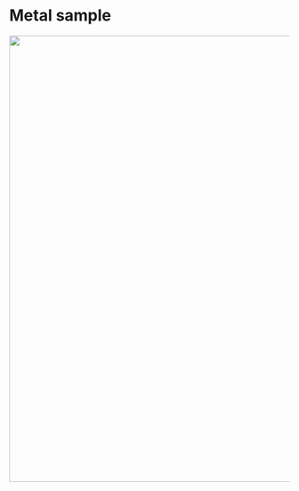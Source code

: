 # Metal sample

<img src="https://github.com/haijianliu/phantom-metal/blob/master/Samples/images/cover1.png" width="800">
